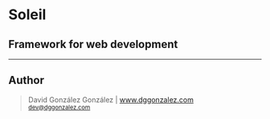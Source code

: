 # Soleil
## Framework for web development
---
## Author
> David González González | www.dggonzalez.com <br> 
> <small>dev@dggonzalez.com</small><br> 
